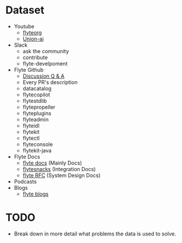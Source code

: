 # Dataset
- Youtube
    - [flyteorg](https://www.youtube.com/@flyteorg/videos)
    - [Union-ai](https://www.youtube.com/@union-ai)
- Slack
    - ask the community
    - contribute
    - flyte-develpoment
- Flyte Github
    - [Discussion Q & A](https://github.com/flyteorg/flyte/discussions/categories/q-a?discussions_q=is%3Aopen+category%3AQ%26A+is%3Aanswered)
    - Every PR's description
    - datacatalog
    - flytecopilot
    - flytestdlib
    - flytepropeller
    - flyteplugins
    - flyteadmin
    - flyteidl
    - flytekit
    - flytectl
    - flyteconsole
    - flytekit-java
- Flyte Docs
    - [flyte docs](https://github.com/flyteorg/flyte/tree/master/docs) (Mainly Docs)
    - [flytesnacks](https://github.com/flyteorg/flytesnacks) (Integration Docs)
    - [flyte RFC](https://github.com/flyteorg/flyte/tree/master/rfc) (System Design Docs)
- Podcasts
- Blogs
    - [flyte blogs](https://flyte.org/blog)
    
# TODO
- Break down in more detail what problems the data is used to solve.
